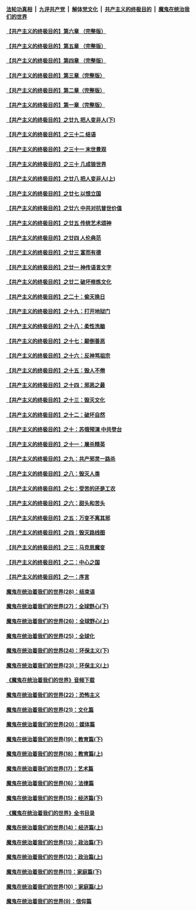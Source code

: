 ####  [法轮功真相](../../../../basic/blob/master/README.md?t=02051852) &nbsp;|&nbsp; [九评共产党](../../../../9ping.md/blob/master/README.md?t=02051852) &nbsp;|&nbsp; [解体党文化](../../../../jtdwh.md/blob/master/README.md?t=02051852)  &nbsp;|&nbsp; [共产主义的终极目的](../../../../gczydzjmd.md/blob/master/README.md?t=02051852) &nbsp;|&nbsp; [魔鬼在统治我们的世界](../../../../mgztzwmdsj.md/blob/master/README.md?t=02051852) 

#### [【共产主义的终极目的】第六章 （完整版）](../pages/nsc422/n11428913.md?t=02051852) 

#### [【共产主义的终极目的】第五章 （完整版）](../pages/nsc422/n11428912.md?t=02051852) 

#### [【共产主义的终极目的】第四章 （完整版）](../pages/nsc422/n11428907.md?t=02051852) 

#### [【共产主义的终极目的】第三章（完整版）](../pages/nsc422/n11428848.md?t=02051852) 

#### [【共产主义的终极目的】第二章（完整版）](../pages/nsc422/n11428831.md?t=02051852) 

#### [【共产主义的终极目的】第一章（完整版）](../pages/nsc422/n11417651.md?t=02051852) 

#### [【共产主义的终极目的】之廿九 把人变非人(下)](../pages/nsc422/n11344140.md?t=02051852) 

#### [【共产主义的终极目的】之三十二 结语](../pages/nsc422/n11360535.md?t=02051852) 

#### [【共产主义的终极目的】之三十一 末世景观](../pages/nsc422/n11351129.md?t=02051852) 

#### [【共产主义的终极目的】之三十 几成狼世界](../pages/nsc422/n11348280.md?t=02051852) 

#### [【共产主义的终极目的】之廿八 把人变非人(上)](../pages/nsc422/n11340492.md?t=02051852) 

#### [【共产主义的终极目的】之廿七 以恨立国](../pages/nsc422/n11336944.md?t=02051852) 

#### [【共产主义的终极目的】之廿六 中共对抗普世价值](../pages/nsc422/n11324785.md?t=02051852) 

#### [【共产主义的终极目的】之廿五 传统艺术颂神](../pages/nsc422/n11296396.md?t=02051852) 

#### [【共产主义的终极目的】之廿四 人伦典范](../pages/nsc422/n11296397.md?t=02051852) 

#### [【共产主义的终极目的】之廿三 富而有德](../pages/nsc422/n11283598.md?t=02051852) 

#### [【共产主义的终极目的】之廿一 神传语言文字](../pages/nsc422/n11263265.md?t=02051852) 

#### [【共产主义的终极目的】之廿二 破坏修炼文化](../pages/nsc422/n11245728.md?t=02051852) 

#### [【共产主义的终极目的】之二十：偷天换日](../pages/nsc422/n11238846.md?t=02051852) 

#### [【共产主义的终极目的】之十九：打开地狱门](../pages/nsc422/n11206376.md?t=02051852) 

#### [【共产主义的终极目的】之十八：柔性洗脑](../pages/nsc422/n11199994.md?t=02051852) 

#### [【共产主义的终极目的】之十七：颠倒善恶](../pages/nsc422/n11179782.md?t=02051852) 

#### [【共产主义的终极目的】之十六：反神骂祖宗](../pages/nsc422/n11166798.md?t=02051852) 

#### [【共产主义的终极目的】之十五：毁人不倦](../pages/nsc422/n11166792.md?t=02051852) 

#### [【共产主义的终极目的】之十四：邪恶之最](../pages/nsc422/n11150249.md?t=02051852) 

#### [【共产主义的终极目的】之十三：毁灭文化](../pages/nsc422/n11135227.md?t=02051852) 

#### [【共产主义的终极目的】之十二：破坏自然](../pages/nsc422/n11135214.md?t=02051852) 

#### [【共产主义的终极目的】之十：苏俄预演 中共登台](../pages/nsc422/n11118424.md?t=02051852) 

#### [【共产主义的终极目的】之十一：屠杀精英](../pages/nsc422/n11118442.md?t=02051852) 

#### [【共产主义的终极目的】之九：共产邪灵一路杀](../pages/nsc422/n11114139.md?t=02051852) 

#### [【共产主义的终极目的】之八：毁灭人类](../pages/nsc422/n11108503.md?t=02051852) 

#### [【共产主义的终极目的】之七：受苦的还是工农](../pages/nsc422/n11101809.md?t=02051852) 

#### [【共产主义的终极目的】之六：甜头和苦头](../pages/nsc422/n11096971.md?t=02051852) 

#### [【共产主义的终极目的】之五：万变不离其邪](../pages/nsc422/n11091285.md?t=02051852) 

#### [【共产主义的终极目的】之四：毁灭路线图](../pages/nsc422/n11086284.md?t=02051852) 

#### [【共产主义的终极目的】之三：马克思魔变](../pages/nsc422/n11061941.md?t=02051852) 

#### [【共产主义的终极目的】之二：中心之国](../pages/nsc422/n11047728.md?t=02051852) 

#### [【共产主义的终极目的】之一：序言](../pages/nsc422/n11086077.md?t=02051852) 

#### [魔鬼在统治着我们的世界(28)：结束语](../pages/nsc422/n10936246.md?t=02051852) 

#### [魔鬼在统治着我们的世界(27)：全球野心(下)](../pages/nsc422/n10928319.md?t=02051852) 

#### [魔鬼在统治着我们的世界(26)：全球野心(上)](../pages/nsc422/n10900318.md?t=02051852) 

#### [魔鬼在统治着我们的世界(25)：全球化](../pages/nsc422/n10788205.md?t=02051852) 

#### [魔鬼在统治着我们的世界(24)：环保主义(下)](../pages/nsc422/n10695307.md?t=02051852) 

#### [魔鬼在统治着我们的世界(23)：环保主义(上)](../pages/nsc422/n10688613.md?t=02051852) 

#### [《魔鬼在统治着我们的世界》音频下载](../pages/nsc422/n10635553.md?t=02051852) 

#### [魔鬼在统治着我们的世界(22)：恐怖主义](../pages/nsc422/n10614727.md?t=02051852) 

#### [魔鬼在统治着我们的世界(21)：文化篇](../pages/nsc422/n10597706.md?t=02051852) 

#### [魔鬼在统治着我们的世界(20)：媒体篇](../pages/nsc422/n10586579.md?t=02051852) 

#### [魔鬼在统治着我们的世界(19)：教育篇(下)](../pages/nsc422/n10564808.md?t=02051852) 

#### [魔鬼在统治着我们的世界(18)：教育篇(上)](../pages/nsc422/n10526970.md?t=02051852) 

#### [魔鬼在统治着我们的世界(17)：艺术篇](../pages/nsc422/n10499093.md?t=02051852) 

#### [魔鬼在统治着我们的世界(16)：法律篇](../pages/nsc422/n10485969.md?t=02051852) 

#### [魔鬼在统治着我们的世界(15)：经济篇(下)](../pages/nsc422/n10469975.md?t=02051852) 

#### [《魔鬼在统治着我们的世界》全书目录](../pages/nsc422/n10464261.md?t=02051852) 

#### [魔鬼在统治着我们的世界(14)：经济篇(上)](../pages/nsc422/n10457370.md?t=02051852) 

#### [魔鬼在统治着我们的世界(13)：政治篇(下)](../pages/nsc422/n10448270.md?t=02051852) 

#### [魔鬼在统治着我们的世界(12)：政治篇(上)](../pages/nsc422/n10444576.md?t=02051852) 

#### [魔鬼在统治着我们的世界(11)：家庭篇(下)](../pages/nsc422/n10440961.md?t=02051852) 

#### [魔鬼在统治着我们的世界(10)：家庭篇(上)](../pages/nsc422/n10435448.md?t=02051852) 

#### [魔鬼在统治着我们的世界(9)：信仰篇](../pages/nsc422/n10432159.md?t=02051852) 

